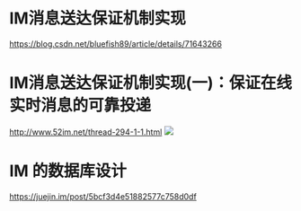# IM消息送达保证机制实现
https://blog.csdn.net/bluefish89/article/details/71643266

#	IM消息送达保证机制实现(一)：保证在线实时消息的可靠投递 
http://www.52im.net/thread-294-1-1.html
![](http://www.52im.net/data/attachment/forum/201806/13/211034x41tdtr341z3nrdl.png)

# IM 的数据库设计
https://juejin.im/post/5bcf3d4e51882577c758d0df